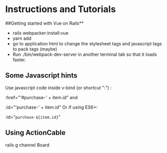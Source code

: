 # Instructions and Tutorials

##Getting started with Vue on Rails**
- rails webpacker:install:vue
- yarn add <required-packages>
- go to application html to change the stylesheet tags and javascript tags to pack tags (maybe)
- Run ./bin/webpack-dev-server in another terminal tab so that it loads faster.


## Some Javascript hints
Use javascript code inside v-bind (or shortcut ":") :

:href="'#purchase-' + item.id"
and

:id="'purchase-' + item.id"
Or if using ES6+:

:id="`purchase-${item.id}`"


## Using ActionCable
rails g channel Board
















